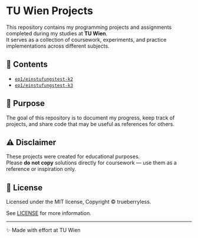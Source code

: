 # TU Wien Projects

This repository contains my programming projects and assignments completed during my studies at **TU Wien**.  
It serves as a collection of coursework, experiments, and practice implementations across different subjects.

## 📂 Contents

- [`ep1/einstufungstest-k2`](https://github.com/trueberryless/tuwien/tree/main/ep1/einstufungstest-k2)
- [`ep1/einstufungstest-k3`](https://github.com/trueberryless/tuwien/tree/main/ep1/einstufungstest-k3)

## 🎯 Purpose

The goal of this repository is to document my progress, keep track of projects, and share code that may be useful as references for others.

## ⚠️ Disclaimer

These projects were created for educational purposes.  
Please **do not copy** solutions directly for coursework — use them as a reference or inspiration only.

## 📜 License

Licensed under the MIT license, Copyright © trueberryless.

See [LICENSE](/LICENSE) for more information.

---

✨ Made with effort at TU Wien
